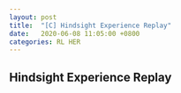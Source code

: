 ```yaml
---
layout: post
title:  "[C] Hindsight Experience Replay"
date:   2020-06-08 11:05:00 +0800
categories: RL HER
---
```


## Hindsight Experience Replay